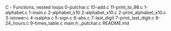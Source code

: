 C - Functions, nested loops
0-putchar.c
10-add.c
11-print_to_98.c
1-alphabet.c
1-main.c
2-alphabet_x10
2-alphabet_x10.c
2-print_alphabet_x10.c
3-islower.c
4-isalpha.c
5-sign.c
6-abs.c
7-last_digit
7-print_last_digit.c
8-24_hours.c
9-times_table.c
main.h
_putchar.c
README.md
